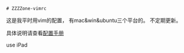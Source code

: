 	# ZZZZone-vimrc
这是我平时用vim的配置， 有mac&win&ubuntu三个平台的。
不定期更新。

具体说明请查看[配置手册](https://github.com/ZZZZone/ZZZZone-vimrc/blob/master/vim%E6%8F%92%E4%BB%B6%E6%95%B4%E7%90%86.md)

use iPad
